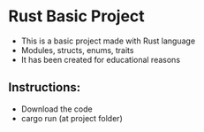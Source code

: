 # Rust Basic Project
* This is a basic project made with Rust language
* Modules, structs, enums, traits
* It has been created for educational reasons

## Instructions:
* Download the code
* cargo run (at project folder)
